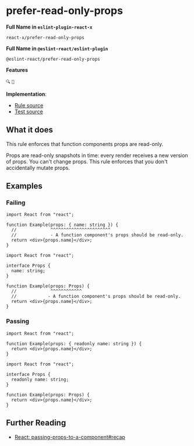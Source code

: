 # prefer-read-only-props

**Full Name in `eslint-plugin-react-x`**

```plain copy
react-x/prefer-read-only-props
```

**Full Name in `@eslint-react/eslint-plugin`**

```plain copy
@eslint-react/prefer-read-only-props
```

**Features**

`🔍` `💭`

**Implementation**:

- [Rule source](https://github.com/Rel1cx/eslint-react/tree/main/packages/plugins/eslint-plugin-react-x/src/rules/prefer-read-only-props.ts)
- [Test source](https://github.com/Rel1cx/eslint-react/tree/main/packages/plugins/eslint-plugin-react-x/src/rules/prefer-read-only-props.spec.ts)

## What it does

This rule enforces that function components props are read-only.

Props are read-only snapshots in time: every render receives a new version of props. You can't change props. This rule enforces that you don't accidentally mutate props.

## Examples

### Failing

```tsx twoslash
import React from "react";

function Example(props: { name: string }) {
  //             ^^^^^^^^^^^^^^^^^^^^^^^
  //             - A function component's props should be read-only.
  return <div>{props.name}</div>;
}
```

```tsx twoslash
import React from "react";

interface Props {
  name: string;
}

function Example(props: Props) {
  //             ^^^^^^^^^^^^
  //            - A function component's props should be read-only.
  return <div>{props.name}</div>;
}
```

### Passing

```tsx twoslash
import React from "react";

function Example(props: { readonly name: string }) {
  return <div>{props.name}</div>;
}
```

```tsx twoslash
import React from "react";

interface Props {
  readonly name: string;
}

function Example(props: Props) {
  return <div>{props.name}</div>;
}
```

## Further Reading

- [React: passing-props-to-a-component#recap](https://react.dev/learn/passing-props-to-a-component#recap)
